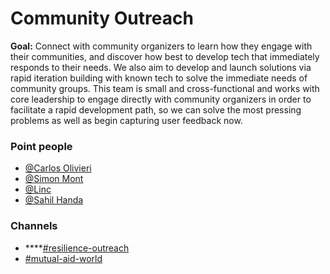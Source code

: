 # Community Outreach

**Goal:** Connect with community organizers to learn how they engage with their communities, and discover how best to develop tech that immediately responds to their needs. We also aim to develop and launch solutions via rapid iteration building with known tech to solve the immediate needs of community groups. This team is small and cross-functional and works with core leadership to engage directly with community organizers in order to facilitate a rapid development path, so we can solve the most pressing problems as well as begin capturing user feedback now.

### **Point people**

* [@Carlos Olivieri](https://mutualaidworld.slack.com/team/UVDH8AFDG)
* [@Simon Mont](https://mutualaidworld.slack.com/team/U01095DAY3E)
* [@Linc](https://mutualaidworld.slack.com/team/UVDGL2V97)
* [@Sahil Handa](https://mutualaidworld.slack.com/team/U0100P6QGQJ)

### **Channels**

* \*\*\*\*[\#resilience-outreach](https://mutualaidworld.slack.com/archives/C011FNU7TPG)
* [\#mutual-aid-world](https://mutualaidworld.slack.com/archives/C010956QQJY)

